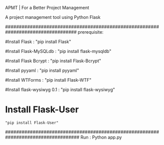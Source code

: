  APMT | For a Better Project Management
 
 A project management tool using Python Flask
 
 ##################################################################################
 prerequisite:
   
  #Install Flask : 
    "pip install Flask"
 
  #Install Flask-MySQLdb : 
    "pip install flask-mysqldb"
  
  #Install Flask Bcrypt : 
    "pip install Flask-Bcrypt"

  #Install pyyaml : 
    "pip install pyyaml"

  #Install WTForms : 
    "pip install Flask-WTF"

  #Install flask-wysiwyg 0.1 : 
    "pip install flask-wysiwyg"

  # Install Flask-User
    "pip install Flask-User"

###################################################################################
 Run : 
  Python app.py
